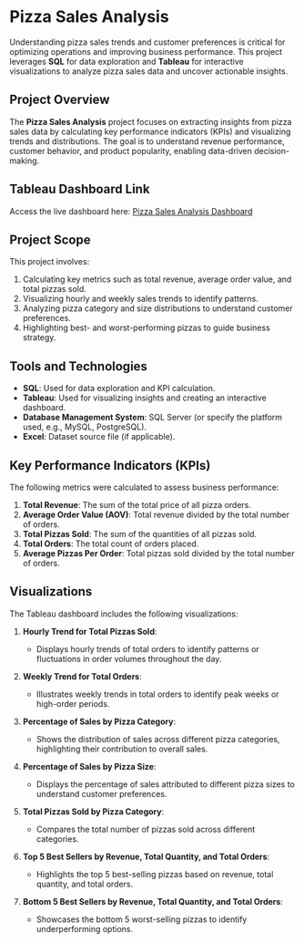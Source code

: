 # Pizza Sales Analysis

Understanding pizza sales trends and customer preferences is critical for optimizing operations and improving business performance. This project leverages **SQL** for data exploration and **Tableau** for interactive visualizations to analyze pizza sales data and uncover actionable insights.

## Project Overview

The **Pizza Sales Analysis** project focuses on extracting insights from pizza sales data by calculating key performance indicators (KPIs) and visualizing trends and distributions. The goal is to understand revenue performance, customer behavior, and product popularity, enabling data-driven decision-making.

## Tableau Dashboard Link

Access the live dashboard here: [Pizza Sales Analysis Dashboard](https://public.tableau.com/views/PIZZASALESREPORT_v2024_2/Home?:language=en-US&:sid=&:redirect=auth&:display_count=n&:origin=viz_share_link)  


## Project Scope

This project involves:
1. Calculating key metrics such as total revenue, average order value, and total pizzas sold.
2. Visualizing hourly and weekly sales trends to identify patterns.
3. Analyzing pizza category and size distributions to understand customer preferences.
4. Highlighting best- and worst-performing pizzas to guide business strategy.

## Tools and Technologies

- **SQL**: Used for data exploration and KPI calculation.
- **Tableau**: Used for visualizing insights and creating an interactive dashboard.
- **Database Management System**: SQL Server (or specify the platform used, e.g., MySQL, PostgreSQL).
- **Excel**: Dataset source file (if applicable).

## Key Performance Indicators (KPIs)

The following metrics were calculated to assess business performance:
1. **Total Revenue**: The sum of the total price of all pizza orders.
2. **Average Order Value (AOV)**: Total revenue divided by the total number of orders.
3. **Total Pizzas Sold**: The sum of the quantities of all pizzas sold.
4. **Total Orders**: The total count of orders placed.
5. **Average Pizzas Per Order**: Total pizzas sold divided by the total number of orders.

## Visualizations

The Tableau dashboard includes the following visualizations:

1. **Hourly Trend for Total Pizzas Sold**:
   - Displays hourly trends of total orders to identify patterns or fluctuations in order volumes throughout the day.

2. **Weekly Trend for Total Orders**:
   - Illustrates weekly trends in total orders to identify peak weeks or high-order periods.

3. **Percentage of Sales by Pizza Category**:
   - Shows the distribution of sales across different pizza categories, highlighting their contribution to overall sales.

4. **Percentage of Sales by Pizza Size**:
   - Displays the percentage of sales attributed to different pizza sizes to understand customer preferences.

5. **Total Pizzas Sold by Pizza Category**:
   - Compares the total number of pizzas sold across different categories.

6. **Top 5 Best Sellers by Revenue, Total Quantity, and Total Orders**:
   - Highlights the top 5 best-selling pizzas based on revenue, total quantity, and total orders.

7. **Bottom 5 Best Sellers by Revenue, Total Quantity, and Total Orders**:
   - Showcases the bottom 5 worst-selling pizzas to identify underperforming options.

